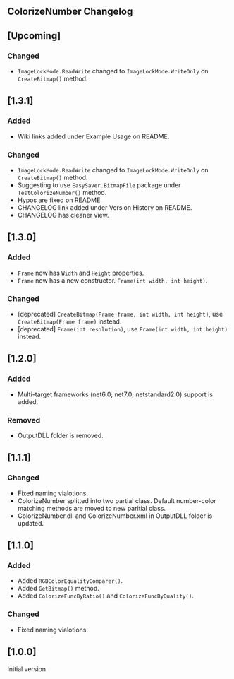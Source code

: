 ## ColorizeNumber Changelog

<!--
## [Unreleased]

### Added

### Changed

### Removed
-->

## [Upcoming]

### Changed
* `ImageLockMode.ReadWrite` changed to `ImageLockMode.WriteOnly` on `CreateBitmap()` method.

## [1.3.1]

### Added
* Wiki links added under Example Usage on README.

### Changed
* `ImageLockMode.ReadWrite` changed to `ImageLockMode.WriteOnly` on `CreateBitmap()` method.
* Suggesting to use `EasySaver.BitmapFile` package under `TestColorizeNumber()` method.
* Hypos are fixed on README.
* CHANGELOG link added under Version History on README.
* CHANGELOG has cleaner view.

## [1.3.0]

### Added
* `Frame` now has `Width` and `Height` properties.
* `Frame` now has a new constructor. `Frame(int width, int height)`.

### Changed
* [deprecated] `CreateBitmap(Frame frame, int width, int height)`, use `CreateBitmap(Frame frame)` instead.
* [deprecated] `Frame(int resolution)`, use `Frame(int width, int height)` instead.

## [1.2.0]

### Added
* Multi-target frameworks (net6.0; net7.0; netstandard2.0) support is added.

### Removed
* OutputDLL folder is removed.

## [1.1.1]

### Changed
* Fixed naming vialotions.
* ColorizeNumber splitted into two partial class. Default number-color matching methods are moved to new paritial class.
* ColorizeNumber.dll and ColorizeNumber.xml in OutputDLL folder is updated.

## [1.1.0]

### Added
* Added `RGBColorEqualityComparer()`.
* Added `GetBitmap()` method.
* Added `ColorizeFuncByRatio()` and `ColorizeFuncByDuality()`.

### Changed
* Fixed naming vialotions.

## [1.0.0]
Initial version